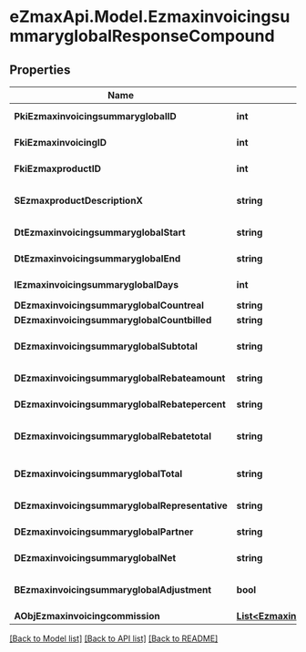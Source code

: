 
# eZmaxApi.Model.EzmaxinvoicingsummaryglobalResponseCompound

## Properties

Name | Type | Description | Notes
------------ | ------------- | ------------- | -------------
**PkiEzmaxinvoicingsummaryglobalID** | **int** | The unique ID of the Ezmaxinvoicingsummaryglobal | [optional] 
**FkiEzmaxinvoicingID** | **int** | The unique ID of the Ezmaxinvoicing | [optional] 
**FkiEzmaxproductID** | **int** | The unique ID of the Ezmaxproduct | 
**SEzmaxproductDescriptionX** | **string** | The description of the Ezmaxproduct in the language of the requester | 
**DtEzmaxinvoicingsummaryglobalStart** | **string** | The start date for the Ezmaxinvoicingsummaryglobal | 
**DtEzmaxinvoicingsummaryglobalEnd** | **string** | The end date for the Ezmaxinvoicingsummaryglobal | 
**IEzmaxinvoicingsummaryglobalDays** | **int** | The number of days for the Ezmaxinvoicingsummaryglobal | 
**DEzmaxinvoicingsummaryglobalCountreal** | **string** | The The count item calculated | 
**DEzmaxinvoicingsummaryglobalCountbilled** | **string** | The The count item billed | 
**DEzmaxinvoicingsummaryglobalSubtotal** | **string** | The Ezmaxinvoicingsummaryglobal subtotal | 
**DEzmaxinvoicingsummaryglobalRebateamount** | **string** | The rebate amount for the Ezmaxinvoicingsummaryglobal | 
**DEzmaxinvoicingsummaryglobalRebatepercent** | **string** | The rebate percentage of the Ezmaxinvoicingsummaryglobal | 
**DEzmaxinvoicingsummaryglobalRebatetotal** | **string** | The rebate amount total for the Ezmaxinvoicingsummaryglobal | 
**DEzmaxinvoicingsummaryglobalTotal** | **string** | The Ezmaxinvoicingsummaryglobal total | 
**DEzmaxinvoicingsummaryglobalRepresentative** | **string** | The amount of commission for the representative | [optional] 
**DEzmaxinvoicingsummaryglobalPartner** | **string** | The amount of commission for the partner | [optional] 
**DEzmaxinvoicingsummaryglobalNet** | **string** | The net amount of the Ezmaxinvoicingsummaryglobal | [optional] 
**BEzmaxinvoicingsummaryglobalAdjustment** | **bool** | Whether it is adjustment for the Ezmaxinvoicingsummaryglobal | 
**AObjEzmaxinvoicingcommission** | [**List&lt;EzmaxinvoicingcommissionResponseCompound&gt;**](EzmaxinvoicingcommissionResponseCompound.md) |  | [optional] 

[[Back to Model list]](../README.md#documentation-for-models)
[[Back to API list]](../README.md#documentation-for-api-endpoints)
[[Back to README]](../README.md)

